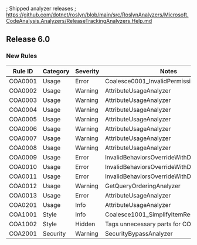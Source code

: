 ; Shipped analyzer releases
; https://github.com/dotnet/roslyn/blob/main/src/RoslynAnalyzers/Microsoft.CodeAnalysis.Analyzers/ReleaseTrackingAnalyzers.Help.md

## Release 6.0

### New Rules

Rule ID | Category | Severity | Notes
--------|----------|----------|-------
COA0001 | Usage | Error | Coalesce0001_InvalidPermissionLevel
COA0002 | Usage | Warning | AttributeUsageAnalyzer
COA0003 | Usage | Warning | AttributeUsageAnalyzer
COA0004 | Usage | Warning | AttributeUsageAnalyzer
COA0005 | Usage | Warning | AttributeUsageAnalyzer
COA0006 | Usage | Warning | AttributeUsageAnalyzer
COA0007 | Usage | Warning | AttributeUsageAnalyzer
COA0008 | Usage | Warning | AttributeUsageAnalyzer
COA0009 | Usage | Error | InvalidBehaviorsOverrideWithDenyAllAnalyzer
COA0010 | Usage | Error | InvalidBehaviorsOverrideWithDenyAllAnalyzer
COA0011 | Usage | Error | InvalidBehaviorsOverrideWithDenyAllAnalyzer
COA0012 | Usage | Warning | GetQueryOrderingAnalyzer
COA0013 | Usage | Error | AttributeUsageAnalyzer
COA0201 | Usage | Info | AttributeUsageAnalyzer
COA1001 | Style | Info | Coalesce1001_SimplifyItemResult
COA1002 | Style | Hidden | Tags unnecessary parts for COA1001
COA2001 | Security | Warning | SecurityBypassAnalyzer